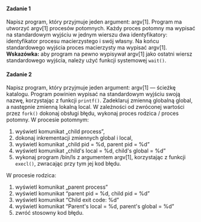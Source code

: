 ﻿#### Zadanie 1

Napisz program, który przyjmuje jeden argument: argv[1]. Program ma utworzyć argv[1] procesów potomnych. Każdy proces potomny ma wypisać na standardowym wyjściu w jednym wierszu dwa identyfikatory: identyfikator procesu macierzystego i swój własny. Na końcu standardowego wyjścia proces macierzysty ma wypisać argv[1]. **Wskazówka:** aby program na pewno wypisywał argv[1] jako ostatni wiersz standardowego wyjścia, należy użyć funkcji systemowej `wait()`.

#### Zadanie 2

Napisz program, który przyjmuje jeden argument: argv[1] — ścieżkę katalogu. Program powinien wypisać na standardowym wyjściu swoją nazwę, korzystając z funkcji `printf()`. Zadeklaruj zmienną globalną global, a następnie zmienną lokalną local. W zależności od zwróconej wartości przez `fork()` dokonaj obsługi błędu, wykonaj proces rodzica / proces potomny. W procesie potomnym:

1.  wyświetl komunikat „child process”,
2.  dokonaj inkrementacji zmiennych  global  i  local,
3.  wyświetl komunikat „child pid = %d, parent pid = %d”
4.  wyświetl komunikat „child's local = %d, child's global = %d”
5.  wykonaj program  /bin/ls  z argumentem  argv[1], korzystając z funkcji  `execl()`, zwracając przy tym jej kod błędu.

W procesie rodzica:

1.  wyświetl komunikat „parent process”
2.  wyświetl komunikat “parent pid = %d, child pid = %d”
3.  wyświetl komunikat “Child exit code: %d”
4.  wyświetl komunikat “Parent's local = %d, parent's global = %d”
5.  zwróć stosowny kod błędu.
